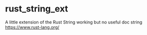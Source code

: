 # rust_string_ext
A little extension of the Rust String
working but no useful doc string
https://www.rust-lang.org/
